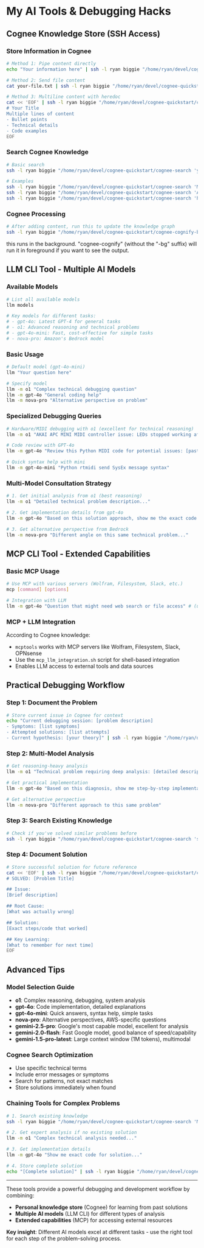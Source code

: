 # My AI Tools & Debugging Hacks

## Cognee Knowledge Store (SSH Access)

### Store Information in Cognee
```bash
# Method 1: Pipe content directly
echo "Your information here" | ssh -l ryan biggie "/home/ryan/devel/cognee-quickstart/cognee-add"

# Method 2: Send file content  
cat your-file.txt | ssh -l ryan biggie "/home/ryan/devel/cognee-quickstart/cognee-add"

# Method 3: Multiline content with heredoc
cat << 'EOF' | ssh -l ryan biggie "/home/ryan/devel/cognee-quickstart/cognee-add"
# Your Title
Multiple lines of content
- Bullet points
- Technical details
- Code examples
EOF
```

### Search Cognee Knowledge
```bash
# Basic search
ssh -l ryan biggie "/home/ryan/devel/cognee-quickstart/cognee-search 'your search query'"

# Examples
ssh -l ryan biggie "/home/ryan/devel/cognee-quickstart/cognee-search 'MIDI controller debugging'"
ssh -l ryan biggie "/home/ryan/devel/cognee-quickstart/cognee-search 'AWS credentials configuration'"
ssh -l ryan biggie "/home/ryan/devel/cognee-quickstart/cognee-search 'how to use llm CLI tool'"
```

### Cognee Processing
```bash
# After adding content, run this to update the knowledge graph
ssh -l ryan biggie "/home/ryan/devel/cognee-quickstart/cognee-cognify-bg"
```
this runs in the background.   "cognee-cognify"  (without the "-bg" suffix) will run it in foreground if you want to see the output.

## LLM CLI Tool - Multiple AI Models

### Available Models
```bash
# List all available models
llm models

# Key models for different tasks:
# - gpt-4o: Latest GPT-4 for general tasks
# - o1: Advanced reasoning and technical problems  
# - gpt-4o-mini: Fast, cost-effective for simple tasks
# - nova-pro: Amazon's Bedrock model
```

### Basic Usage
```bash
# Default model (gpt-4o-mini)
llm "Your question here"

# Specify model
llm -m o1 "Complex technical debugging question"
llm -m gpt-4o "General coding help"
llm -m nova-pro "Alternative perspective on problem"
```

### Specialized Debugging Queries
```bash
# Hardware/MIDI debugging with o1 (excellent for technical reasoning)
llm -m o1 "AKAI APC MINI MIDI controller issue: LEDs stopped working after USB reset. MIDI I/O works. Need SysEx initialization sequence."

# Code review with GPT-4o
llm -m gpt-4o "Review this Python MIDI code for potential issues: [paste code]"

# Quick syntax help with mini
llm -m gpt-4o-mini "Python rtmidi send SysEx message syntax"
```

### Multi-Model Consultation Strategy
```bash
# 1. Get initial analysis from o1 (best reasoning)
llm -m o1 "Detailed technical problem description..."

# 2. Get implementation details from gpt-4o  
llm -m gpt-4o "Based on this solution approach, show me the exact code implementation..."

# 3. Get alternative perspective from Bedrock
llm -m nova-pro "Different angle on this same technical problem..."
```

## MCP CLI Tool - Extended Capabilities

### Basic MCP Usage
```bash
# Use MCP with various servers (Wolfram, Filesystem, Slack, etc.)
mcp [command] [options]

# Integration with LLM
llm -m gpt-4o "Question that might need web search or file access" # (uses MCP automatically in some setups)
```

### MCP + LLM Integration
According to Cognee knowledge:
- `mcptools` works with MCP servers like Wolfram, Filesystem, Slack, OPNsense
- Use the `mcp_llm_integration.sh` script for shell-based integration
- Enables LLM access to external tools and data sources



## Practical Debugging Workflow

### Step 1: Document the Problem
```bash
# Store current issue in Cognee for context
echo "Current debugging session: [problem description]
- Symptoms: [list symptoms]  
- Attempted solutions: [list attempts]
- Current hypothesis: [your theory]" | ssh -l ryan biggie "/home/ryan/devel/cognee-quickstart/cognee-add"
```

### Step 2: Multi-Model Analysis
```bash
# Get reasoning-heavy analysis
llm -m o1 "Technical problem requiring deep analysis: [detailed description]"

# Get practical implementation  
llm -m gpt-4o "Based on this diagnosis, show me step-by-step implementation"

# Get alternative perspective
llm -m nova-pro "Different approach to this same problem"
```

### Step 3: Search Existing Knowledge
```bash
# Check if you've solved similar problems before
ssh -l ryan biggie "/home/ryan/devel/cognee-quickstart/cognee-search 'similar keywords from current problem'"
```

### Step 4: Document Solution
```bash
# Store successful solution for future reference
cat << 'EOF' | ssh -l ryan biggie "/home/ryan/devel/cognee-quickstart/cognee-add"
# SOLVED: [Problem Title]

## Issue: 
[Brief description]

## Root Cause:
[What was actually wrong]  

## Solution:
[Exact steps/code that worked]

## Key Learning:
[What to remember for next time]
EOF
```

## Advanced Tips

### Model Selection Guide
- **o1**: Complex reasoning, debugging, system analysis
- **gpt-4o**: Code implementation, detailed explanations  
- **gpt-4o-mini**: Quick answers, syntax help, simple tasks
- **nova-pro**: Alternative perspectives, AWS-specific questions
- **gemini-2.5-pro**: Google's most capable model, excellent for analysis
- **gemini-2.0-flash**: Fast Google model, good balance of speed/capability
- **gemini-1.5-pro-latest**: Large context window (1M tokens), multimodal



### Cognee Search Optimization
- Use specific technical terms
- Include error messages or symptoms
- Search for patterns, not exact matches
- Store solutions immediately when found

### Chaining Tools for Complex Problems
```bash
# 1. Search existing knowledge
ssh -l ryan biggie "/home/ryan/devel/cognee-quickstart/cognee-search 'MIDI LED control'"

# 2. Get expert analysis if no existing solution
llm -m o1 "Complex technical analysis needed..."

# 3. Get implementation details
llm -m gpt-4o "Show me exact code for solution..."

# 4. Store complete solution
echo "[Complete solution]" | ssh -l ryan biggie "/home/ryan/devel/cognee-quickstart/cognee-add"
```

---

These tools provide a powerful debugging and development workflow by combining:
- **Personal knowledge store** (Cognee) for learning from past solutions
- **Multiple AI models** (LLM CLI) for different types of analysis  
- **Extended capabilities** (MCP) for accessing external resources

**Key insight**: Different AI models excel at different tasks - use the right tool for each step of the problem-solving process.
